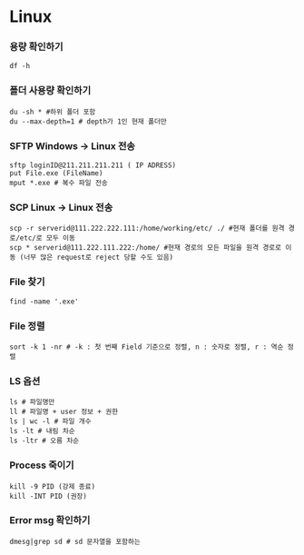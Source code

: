 # Linux
### 용량 확인하기
```
df -h
```

###  폴더 사용량 확인하기
```
du -sh * #하위 폴더 포함
du --max-depth=1 # depth가 1인 현재 폴더만 
```

### SFTP Windows -> Linux 전송

```
sftp loginID@211.211.211.211 ( IP ADRESS)
put File.exe (FileName)
mput *.exe # 복수 파일 전송
```

### SCP Linux -> Linux 전송

```
scp -r serverid@111.222.222.111:/home/working/etc/ ./ #현재 폴더를 원격 경로/etc/로 모두 이동
scp * serverid@111.222.111.222:/home/ #현재 경로의 모든 파일을 원격 경로로 이동 (너무 많은 request로 reject 당할 수도 있음)
```

### File 찾기

```
find -name '.exe'
```

### File 정렬

```
sort -k 1 -nr # -k : 첫 번째 Field 기준으로 정렬, n : 숫자로 정렬, r : 역순 정렬
```

### LS 옵션

```
ls # 파일명만
ll # 파일명 + user 정보 + 권한
ls | wc -l # 파일 개수
ls -lt # 내림 차순
ls -ltr # 오름 차순
```

### Process 죽이기

```
kill -9 PID (강제 종료)
kill -INT PID (권장)
```

### Error msg 확인하기

```
dmesg|grep sd # sd 문자열을 포함하는 
```
